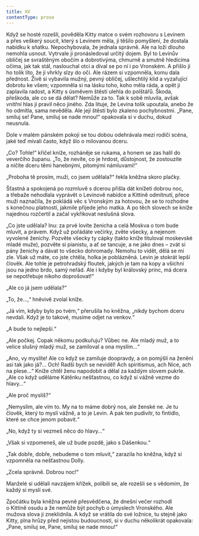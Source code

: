 ```yaml
---
title: XV
contentType: prose
---
```


Když se hosté rozešli, pověděla Kitty matce o svém rozhovoru s Levinem a přes veškerý soucit, který s Levinem měla, ji těšilo pomyšlení, že dostala nabídku k sňatku. Nepochybovala, že jednala správně. Ale na loži dlouho nemohla usnout. Vytrvale ji pronásledoval určitý dojem. Byl to Levinův obličej se svraštěným obočím a dobrotivýma, chmurně a smutně hledícíma očima, jak tak stál, naslouchal otci a díval se po ní i po Vronském. A přišlo jí ho tolik líto, že jí vhrkly slzy do očí. Ale rázem si vzpomněla, komu dala přednost. Živě si vybavila mužný, pevný obličej, ušlechtilý klid a vyzařující dobrotu ke všem; vzpomněla si na lásku toho, koho měla ráda, a opět ji zaplavila radost, a Kitty s úsměvem štěstí ulehla do polštářů. Škoda, přeškoda, ale co se dá dělat? Nemůže za to. Tak k sobě mluvila, avšak vnitřní hlas jí pravil něco jiného. Zda lituje, že Levina tolik upoutala, anebo že ho odmítla, sama nevěděla. Ale její štěstí bylo zkaleno pochybnostmi. „Pane, smiluj se! Pane, smiluj se nade mnou!“ opakovala si v duchu, dokud neusnula.

Dole v malém pánském pokoji se tou dobou odehrávala mezi rodiči scéna, jaké teď mívali často, když šlo o milovanou dceru.

„Co? Tohle!“ křičel kníže, rozháněje se rukama, a honem se zas halil do veverčího županu. „To, že nevíte, co je hrdost, důstojnost, že zostouzíte a ničíte dceru těmi hanebnými, pitomými námluvami!“

„Proboha tě prosím, muži, co jsem udělala?“ řekla kněžna skoro plačky.

Šťastná a spokojená po rozmluvě s dcerou přišla dát knížeti dobrou noc, a třebaže nehodlala vyprávět o Levinově nabídce a Kittině odmítnutí, přece muži naznačila, že pokládá věc s Vronským za hotovou, že se to rozhodne s konečnou platností, jakmile přijede jeho matka. A po těch slovech se kníže najednou rozčertil a začal vykřikovat neslušná slova.

„Co jste udělala? Inu: za prvé lovíte ženicha a celá Moskva o tom bude mluvit, a právem. Když už pořádáte večírky, zvěte všecky, a nejenom vyvolené ženichy. Pozvěte všecky ty cápky (takto kníže tituloval moskevské mladé muže), pozvěte si pianistu, a ať se tancuje, a ne jako dnes – zvát si pány ženichy a dávat to všecko dohromady. Nemohu to vidět, dělá se mi zle. Však už máte, co jste chtěla, holka je poblázněná. Levin je stokrát lepší člověk. Ale tohle je petrohradský floutek, jakých je tam na kopy a všichni jsou na jedno brdo, samý neřád. Ale i kdyby byl královský princ, má dcera se nepotřebuje nikoho doprošovat!“

„Ale co já jsem udělala?“

„To, že…,“ hněvivě zvolal kníže.

„Já vím, kdyby bylo po tvém,“ přerušila ho kněžna, „nikdy bychom dceru nevdali. Když je to takové, musíme odjet na venkov.“

„A bude to nejlepší.“

„Ale počkej. Copak někomu podkuřuju? Vůbec ne. Ale mladý muž, a to velice slušný mladý muž, se zamiloval a ona myslím…“

„Ano, vy myslíte! Ale co když se zamiluje doopravdy, a on pomýšlí na ženění asi tak jako já?… Och! Radši bych se neviděl! Ach spiritismus, ach Nice, ach na plese…“ Kníže chtěl ženu napodobit a dělal za každým slovem pukrle. „Ale co když uděláme Kátěnku nešťastnou, co když si vážně vezme do hlavy…“

„Ale proč myslíš?“

„Nemyslím, ale vím to. My na to máme dobrý nos, ale ženské ne. Je tu člověk, který to myslí vážně, a to je Levin. A pak ten pudivítr, to fintidlo, které se chce jenom pobavit.“

„No, když ty si vezmeš něco do hlavy…“

„Však si vzpomeneš, ale už bude pozdě, jako s Dášenkou.“

„Tak dobře, dobře, nebudeme o tom mluvit,“ zarazila ho kněžna, když si vzpomněla na nešťastnou Dolly.

„Zcela správně. Dobrou noc!“

Manželé si udělali navzájem křížek, políbili se, ale rozešli se s vědomím, že každý si myslí své.

Zpočátku byla kněžna pevně přesvědčena, že dnešní večer rozhodl o Kittině osudu a že nemůže být pochyb o úmyslech Vronského. Ale mužova slova ji zneklidnila. A když se vrátila do své ložnice, tu stejně jako Kitty, plna hrůzy před nejistou budoucností, si v duchu několikrát opakovala: „Pane, smiluj se, Pane, smiluj se nade mnou!“
